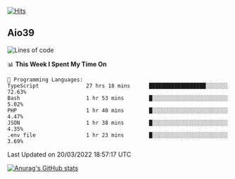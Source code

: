 [![Hits](https://hits.seeyoufarm.com/api/count/incr/badge.svg?url=https%3A%2F%2Fgithub.com%2Faio39&count_bg=%2339C5BB&title_bg=%23555555&icon=&icon_color=%23E7E7E7&title=hits&edge_flat=false)](https://hits.seeyoufarm.com)

## Aio39

<!--START_SECTION:waka-->
![Lines of code](https://img.shields.io/badge/From%20Hello%20World%20I%27ve%20Written-1%20Million%20lines%20of%20code-blue)

📊 **This Week I Spent My Time On** 

```text
💬 Programming Languages: 
TypeScript               27 hrs 18 mins      ██████████████████░░░░░░░   72.63% 
Bash                     1 hr 53 mins        █░░░░░░░░░░░░░░░░░░░░░░░░   5.02% 
PHP                      1 hr 40 mins        █░░░░░░░░░░░░░░░░░░░░░░░░   4.47% 
JSON                     1 hr 38 mins        █░░░░░░░░░░░░░░░░░░░░░░░░   4.35% 
.env file                1 hr 23 mins        █░░░░░░░░░░░░░░░░░░░░░░░░   3.69%

```


 Last Updated on 20/03/2022 18:57:17 UTC
<!--END_SECTION:waka-->
[![Anurag's GitHub stats](https://github-readme-stats.vercel.app/api?username=aio39)](https://github.com/anuraghazra/github-readme-stats)

<!--
**aio39/aio39** is a ✨ _special_ ✨ repository because its `README.md` (this file) appears on your GitHub profile.

Here are some ideas to get you started:

- 🔭 I’m currently working on ...
- 🌱 I’m currently learning ...
- 👯 I’m looking to collaborate on ...
- 🤔 I’m looking for help with ...
- 💬 Ask me about ...
- 📫 How to reach me: ...
- 😄 Pronouns: ...
- ⚡ Fun fact: ...
-->
